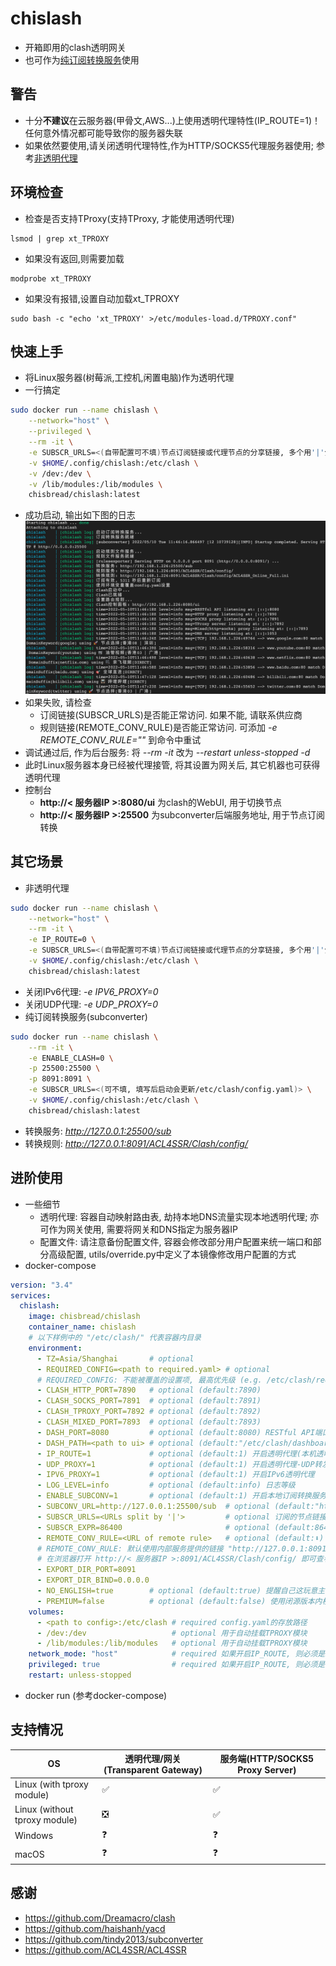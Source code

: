 # chislash
- 开箱即用的clash透明网关
- 也可作为[纯订阅转换服务](#其它场景)使用
## 警告
- 十分**不建议**在云服务器(甲骨文,AWS...)上使用透明代理特性(IP_ROUTE=1)！ 任何意外情况都可能导致你的服务器失联
- 如果依然要使用,请关闭透明代理特性,作为HTTP/SOCKS5代理服务器使用; 参考[非透明代理](#其它场景)
## 环境检查
- 检查是否支持TProxy(支持TProxy, 才能使用透明代理)
```
lsmod | grep xt_TPROXY
```
- 如果没有返回,则需要加载
```
modprobe xt_TPROXY
``` 
- 如果没有报错,设置自动加载xt_TPROXY
```
sudo bash -c "echo 'xt_TPROXY' >/etc/modules-load.d/TPROXY.conf"
```
## 快速上手
- 将Linux服务器(树莓派,工控机,闲置电脑)作为透明代理
- 一行搞定
```bash
sudo docker run --name chislash \
    --network="host" \
    --privileged \
    --rm -it \
    -e SUBSCR_URLS=<(自带配置可不填)节点订阅链接或代理节点的分享链接, 多个用'|'分隔> \
    -v $HOME/.config/chislash:/etc/clash \
    -v /dev:/dev \
    -v /lib/modules:/lib/modules \
    chisbread/chislash:latest
```
- 成功启动, 输出如下图的日志
![quickstart](https://github.com/ChisBread/chislash/raw/master/images/quickstart.png)
- 如果失败, 请检查
  - 订阅链接(SUBSCR_URLS)是否能正常访问. 如果不能, 请联系供应商
  - 规则链接(REMOTE_CONV_RULE)是否能正常访问. 可添加 *-e REMOTE_CONV_RULE=""* 到命令中重试
- 调试通过后, 作为后台服务: 将 *--rm -it* 改为 *--restart unless-stopped -d*
- 此时Linux服务器本身已经被代理接管, 将其设置为网关后, 其它机器也可获得透明代理
- 控制台
  - **http://< 服务器IP >:8080/ui**  为clash的WebUI, 用于切换节点
  - **http://< 服务器IP >:25500** 为subconverter后端服务地址, 用于节点订阅转换
## 其它场景
- 非透明代理
```bash
sudo docker run --name chislash \
    --network="host" \
    --rm -it \
    -e IP_ROUTE=0 \
    -e SUBSCR_URLS=<(自带配置可不填)节点订阅链接或代理节点的分享链接, 多个用'|'分隔> \
    -v $HOME/.config/chislash:/etc/clash \
    chisbread/chislash:latest
```
- 关闭IPv6代理: *-e IPV6_PROXY=0*
- 关闭UDP代理: *-e UDP_PROXY=0*
- 纯订阅转换服务(subconverter)
```bash
sudo docker run --name chislash \
    --rm -it \
    -e ENABLE_CLASH=0 \
    -p 25500:25500 \
    -p 8091:8091 \
    -e SUBSCR_URLS=<(可不填, 填写后启动会更新/etc/clash/config.yaml)> \
    -v $HOME/.config/chislash:/etc/clash \
    chisbread/chislash:latest
```
  - 转换服务: *http://127.0.0.1:25500/sub*
  - 转换规则: *http://127.0.0.1:8091/ACL4SSR/Clash/config/* 
## 进阶使用
- 一些细节
  - 透明代理: 容器自动映射路由表, 劫持本地DNS流量实现本地透明代理; 亦可作为网关使用, 需要将网关和DNS指定为服务器IP
  - 配置文件: 请注意备份配置文件, 容器会修改部分用户配置来统一端口和部分高级配置, utils/override.py中定义了本镜像修改用户配置的方式
- docker-compose
```yaml
version: "3.4"
services:
  chislash:
    image: chisbread/chislash
    container_name: chislash
    # 以下样例中的 "/etc/clash/" 代表容器内目录
    environment:
      - TZ=Asia/Shanghai       # optional
      - REQUIRED_CONFIG=<path to required.yaml> # optional 
      # REQUIRED_CONFIG: 不能被覆盖的设置项, 最高优先级 (e.g. /etc/clash/required.yaml)
      - CLASH_HTTP_PORT=7890   # optional (default:7890)
      - CLASH_SOCKS_PORT=7891  # optional (default:7891)
      - CLASH_TPROXY_PORT=7892 # optional (default:7892)
      - CLASH_MIXED_PORT=7893  # optional (default:7893)
      - DASH_PORT=8080         # optional (default:8080) RESTful API端口(对应WebUI http://IP:8080/ui)
      - DASH_PATH=<path to ui> # optional (default:"/etc/clash/dashboard/public")
      - IP_ROUTE=1             # optional (default:1) 开启透明代理(本机透明代理/作为旁路网关)
      - UDP_PROXY=1            # optional (default:1) 开启透明代理-UDP转发(需要节点支持)
      - IPV6_PROXY=1           # optional (default:1) 开启IPv6透明代理
      - LOG_LEVEL=info         # optional (default:info) 日志等级
      - ENABLE_SUBCONV=1       # optional (default:1) 开启本地订阅转换服务, 指定SUBSCR_URLS, 且没有外部订阅转换服务时, 需要为1
      - SUBCONV_URL=http://127.0.0.1:25500/sub  # optional (default:"http://127.0.0.1:25500/sub") 订阅转换服务地址
      - SUBSCR_URLS=<URLs split by '|'>         # optional 订阅的节点链接, 多个链接用'|'分隔, 会覆盖原有的config.yaml
      - SUBSCR_EXPR=86400                       # optional (default:86400) 订阅过期时间(秒), 下次启动如果过期, 会重新订阅
      - REMOTE_CONV_RULE=<URL of remote rule>   # optional (default:⬇️) 订阅转换规则
      # REMOTE_CONV_RULE: 默认使用内部服务提供的链接 "http://127.0.0.1:8091/ACL4SSR/Clash/config/ACL4SSR_Online_Full.ini"
      # 在浏览器打开 http://< 服务器IP >:8091/ACL4SSR/Clash/config/ 即可查看内部服务支持的规则列表
      - EXPORT_DIR_PORT=8091
      - EXPORT_DIR_BIND=0.0.0.0
      - NO_ENGLISH=true        # optional (default:true) 提醒自己这玩意主要是国人用
      - PREMIUM=false          # optional (default:false) 使用闭源版本内核
    volumes:
      - <path to config>:/etc/clash # required config.yaml的存放路径
      - /dev:/dev                   # optional 用于自动挂载TPROXY模块
      - /lib/modules:/lib/modules   # optional 用于自动挂载TPROXY模块
    network_mode: "host"            # required 如果开启IP_ROUTE, 则必须是host
    privileged: true                # required 如果开启IP_ROUTE, 则必须是true
    restart: unless-stopped
```
- docker run (参考docker-compose)

## 支持情况

| OS                            | 透明代理/网关(Transparent Gateway) | 服务端(HTTP/SOCKS5 Proxy Server) |
| ----------------------------- | ---------------------------------- | -------------------------------- |
| Linux (with tproxy module)    | ✅                                  | ✅                                |
| Linux (without tproxy module) | ❎                                  | ✅                                |
| Windows                       | ❓                                  | ❓                                |
| macOS                         | ❓                                  | ❓                                |

## 感谢
- https://github.com/Dreamacro/clash
- https://github.com/haishanh/yacd
- https://github.com/tindy2013/subconverter
- https://github.com/ACL4SSR/ACL4SSR
